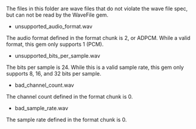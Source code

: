 The files in this folder are wave files that do not violate the wave file spec, but can not be read by the WaveFile gem.

* unsupported_audio_format.wav

The audio format defined in the format chunk is 2, or ADPCM. While a valid format, this gem only supports 1 (PCM).

* unsupported_bits_per_sample.wav

The bits per sample is 24. While this is a valid sample rate, this gem only supports 8, 16, and 32 bits per sample.

* bad_channel_count.wav

The channel count defined in the format chunk is 0.

* bad_sample_rate.wav

The sample rate defined in the format chunk is 0.

